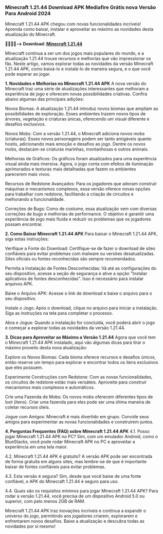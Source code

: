 ### Minecraft 1.21.44 Download APK Mediafire Grátis nova Versão Para Android 2024
Minecraft 1.21.44 APK chegou com novas funcionalidades incríveis! Aprenda como baixar, instalar e aproveitar ao máximo as novidades desta atualização do Minecraft.

**👩‍💻🙋‍♀️--> Download: [Minecraft 1.21.44](https://modilimitado.io/pt/minecraft-apk)**

Minecraft continua a ser um dos jogos mais populares do mundo, e a atualização 1.21.44 trouxe recursos e melhorias que vão impressionar os fãs. Neste artigo, vamos explorar todas as novidades da versão Minecraft 1.21.44 APK, como baixá-lo e instalá-lo de maneira segura, e o que você pode esperar ao jogar.

**1. Novidades e Melhorias no Minecraft 1.21.44 APK**
A nova versão do Minecraft traz uma série de atualizações interessantes que melhoram a experiência de jogo e oferecem novas possibilidades criativas. Confira abaixo algumas das principais adições:

Novos Biomas: A atualização 1.21.44 introduz novos biomas que ampliam as possibilidades de exploração. Esses ambientes trazem novos tipos de árvores, vegetação e criaturas únicas, oferecendo um visual diferente e desafios exclusivos.

Novos Mobs: Com a versão 1.21.44, o Minecraft adiciona novos mobs (criaturas). Esses novos personagens podem ser tanto amigáveis quanto hostis, adicionando mais emoção e desafios ao jogo. Dentre os novos mobs, destacam-se criaturas marinhas, montanhosas e outros animais.

Melhorias de Gráficos: Os gráficos foram atualizados para uma experiência visual ainda mais imersiva. Agora, o jogo conta com efeitos de iluminação aprimorados e texturas mais detalhadas que fazem os ambientes parecerem mais vivos.

Recursos de Redstone Avançados: Para os jogadores que adoram construir máquinas e mecanismos complexos, essa versão oferece novas opções para trabalhar com redstone, facilitando a criação de circuitos e melhorando a funcionalidade.

Correções de Bugs: Como de costume, essa atualização vem com diversas correções de bugs e melhorias de performance. O objetivo é garantir uma experiência de jogo mais fluida e reduzir os problemas que os jogadores possam encontrar.

**2. Como Baixar Minecraft 1.21.44 APK**
Para baixar o Minecraft 1.21.44 APK, siga estas instruções:

Verifique a Fonte do Download: Certifique-se de fazer o download de sites confiáveis para evitar problemas com malware ou versões desatualizadas. Sites oficiais ou fontes reconhecidas são sempre recomendados.

Permita a Instalação de Fontes Desconhecidas: Vá até as configurações do seu dispositivo, acesse a seção de segurança e ative a opção "Instalar aplicativos de fontes desconhecidas". Isso é necessário para instalar arquivos APK.

Baixe o Arquivo APK: Acesse o link de download e baixe o arquivo para o seu dispositivo.

Instale o Jogo: Após o download, clique no arquivo para iniciar a instalação. Siga as instruções na tela para completar o processo.

Abra e Jogue: Quando a instalação for concluída, você poderá abrir o jogo e começar a explorar todas as novidades da versão 1.21.44.

**3. Dicas para Aproveitar ao Máximo a Versão 1.21.44**
Agora que você tem o Minecraft 1.21.44 APK instalado, aqui vão algumas dicas para tirar o máximo proveito desta nova atualização:

Explore os Novos Biomas: Cada bioma oferece recursos e desafios únicos, então reserve um tempo para explorar e encontrar todos os itens exclusivos que eles possuem.

Experimente Construções com Redstone: Com as novas funcionalidades, os circuitos de redstone estão mais versáteis. Aproveite para construir mecanismos mais complexos e automáticos.

Crie uma Fazenda de Mobs: Os novos mobs oferecem diferentes tipos de loot (itens). Criar uma fazenda para eles pode ser uma ótima maneira de coletar recursos úteis.

Jogue com Amigos: Minecraft é mais divertido em grupo. Convide seus amigos para experimentar as novas funcionalidades e construírem juntos.

**4. Perguntas Frequentes (FAQ) sobre Minecraft 1.21.44 APK**
4.1. Posso jogar Minecraft 1.21.44 APK no PC?
Sim, com um emulador Android, como o BlueStacks, você pode rodar Minecraft APK no PC e aproveitar a experiência em uma tela maior.

4.2. Minecraft 1.21.44 APK é gratuito?
A versão APK pode ser encontrada de forma gratuita em alguns sites, mas lembre-se de que é importante baixar de fontes confiáveis para evitar problemas.

4.3. Esta versão é segura?
Sim, desde que você baixe de uma fonte confiável, o APK do Minecraft 1.21.44 é seguro para uso.

4.4. Quais são os requisitos mínimos para jogar Minecraft 1.21.44 APK?
Para rodar a versão 1.21.44, você precisa de um dispositivo Android 5.0 ou superior, com pelo menos 2GB de RAM.

Minecraft 1.21.44 APK traz inovações incríveis e continua a expandir o universo do jogo, permitindo aos jogadores criarem, explorarem e enfrentarem novos desafios. Baixe a atualização e descubra todas as novidades por si mesmo!  
